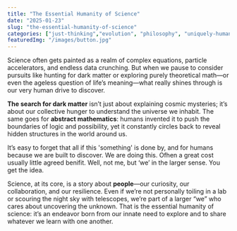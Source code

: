 ```yaml
---
title: "The Essential Humanity of Science"
date: "2025-01-23"
slug: "the-essential-humanity-of-science"
categories: ["just-thinking","evolution", "philosophy", "uniquely-human"]
featuredImg: "/images/button.jpg"
---
```


Science often gets painted as a realm of complex equations, particle accelerators, and endless data crunching. But when we pause to consider pursuits like hunting for dark matter or exploring purely theoretical math—or even the ageless question of life’s meaning—what really shines through is our very human drive to discover.

**The search for dark matter** isn’t just about explaining cosmic mysteries; it’s about our collective hunger to understand the universe we inhabit. The same goes for **abstract mathematics**: humans invented it to push the boundaries of logic and possibility, yet it constantly circles back to reveal hidden structures in the world around us.

It’s easy to forget that all if this 'something' is done by, and for humans because we are built to discover.  We are doing this. Ofhen a great cost usually  little agreed benifit.  Well, not me, but ‘we’ in the larger sense. You get the idea. 

Science, at its core, is a story about **people**—our curiosity, our collaboration, and our resilience. Even if we’re not personally toiling in a lab or scouring the night sky with telescopes, we’re part of a larger “we” who cares about uncovering the unknown. That is the essential humanity of science: it’s an endeavor born from our innate need to explore and to share whatever we learn with one another.

